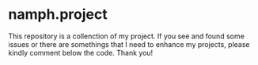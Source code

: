 # namph.project
This repository is a collenction of my project.
If you see and found some issues or there are somethings that I need to enhance my projects, please kindly comment below the code.
Thank you!
